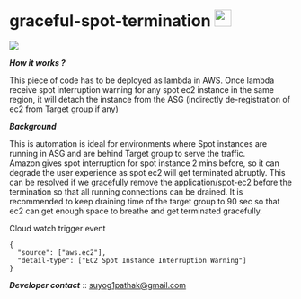 # graceful-spot-termination <img src="https://p2zk82o7hr3yb6ge7gzxx4ki-wpengine.netdna-ssl.com/wp-content/uploads/spot-instances.png" width="30px">
![](https://miro.medium.com/max/360/1*qg4GEY91S1IHZ1nXfPCVSg.png)


***How it works ?***

This piece of code has to be deployed as lambda in AWS. Once lambda receive spot interruption warning for any spot ec2 instance in the same region, it will detach the instance from the ASG (indirectly de-registration of ec2 from Target group if any)

***Background***

This is automation is ideal for environments where Spot instances are running in ASG and are behind Target group to serve the traffic. \
Amazon gives spot interruption for spot instance 2 mins before, so it can degrade the user experience as spot ec2 will get terminated abruptly. This can be resolved if we gracefully remove the application/spot-ec2 before the termination so that all running connections can be drained. It is recommended to keep draining time of the target group to 90 sec so that ec2 can get enough space to breathe and get terminated gracefully.  

Cloud watch trigger event
```
{
  "source": ["aws.ec2"],
  "detail-type": ["EC2 Spot Instance Interruption Warning"]
}
```

***Developer contact*** :: suyog1pathak@gmail.com
